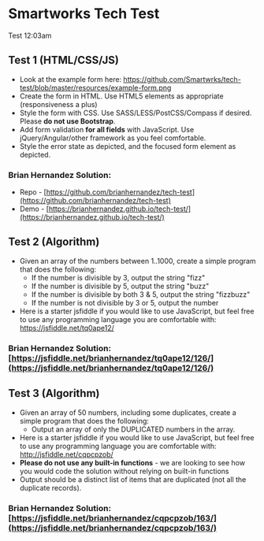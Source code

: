 # Smartworks Tech Test
Test 12:03am
## Test 1 (HTML/CSS/JS)
* Look at the example form here: https://github.com/Smartwrks/tech-test/blob/master/resources/example-form.png
* Create the form in HTML. Use HTML5 elements as appropriate (responsiveness a plus)
* Style the form with CSS. Use SASS/LESS/PostCSS/Compass if desired. Please **do not use Bootstrap**.
* Add form validation **for all fields** with JavaScript. Use jQuery/Angular/other framework as you feel comfortable.
* Style the error state as depicted, and the focused form element as depicted.

### Brian Hernandez Solution:
* Repo - [https://github.com/brianhernandez/tech-test](https://github.com/brianhernandez/tech-test)
* Demo - [https://brianhernandez.github.io/tech-test/](https://brianhernandez.github.io/tech-test/)

## Test 2 (Algorithm)
* Given an array of the numbers between 1..1000, create a simple program that does the following:
  * If the number is divisible by 3, output the string "fizz"
  * If the number is divisible by 5, output the string "buzz"
  * If the number is divisible by both 3 & 5, output the string "fizzbuzz"
  * If the number is not divisible by 3 or 5, output the number
* Here is a starter jsfiddle if you would like to use JavaScript, but feel free to use any programming language you are comfortable with: https://jsfiddle.net/tq0ape12/

### Brian Hernandez Solution: [https://jsfiddle.net/brianhernandez/tq0ape12/126/](https://jsfiddle.net/brianhernandez/tq0ape12/126/)

## Test 3 (Algorithm)
* Given an array of 50 numbers, including some duplicates, create a simple program that does the following:
  * Output an array of only the DUPLICATED numbers in the array.
* Here is a starter jsfiddle if you would like to use JavaScript, but feel free to use any programming language you are comfortable with: http://jsfiddle.net/cqpcpzob/
* **Please do not use any built-in functions** - we are looking to see how you would code the solution without relying on built-in functions
* Output should be a distinct list of items that are duplicated (not all the duplicate records).

### Brian Hernandez Solution: [https://jsfiddle.net/brianhernandez/cqpcpzob/163/](https://jsfiddle.net/brianhernandez/cqpcpzob/163/)
